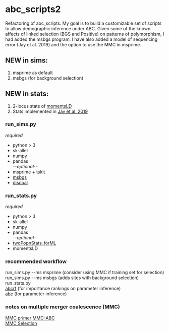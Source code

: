 # abc_scripts2
Refactoring of abc_scripts.
My goal is to build a customizable set of scripts to allow demographic inference under ABC. Given some of the known affects of linked selection (BGS and Positive) on patterns of polymorphism, I had added the msbgs program. I have also added a model of sequencing error (Jay et al. 2019) and the option to use the MMC in msprime.

## NEW in sims: 
1. msprime as default
2. msbgs (for background selection)

## NEW in stats: 
1. 2-locus stats of [momentsLD](https://bitbucket.org/simongravel/moments/src/LD/)
2. Stats implemented in [Jay et al. 2019](https://doi.org/10.1093/molbev/msz038)

### run_sims.py 
 *required*
 * python > 3
 * sk-allel
 * numpy
 * pandas  
 --*optional*--
 * msprime + tskit
 * [msbgs](https://zeng-lab.group.shef.ac.uk/wordpress/?page_id=28)
 * [discoal](https://github.com/kr-colab/discoal)

### run_stats.py
 *required*
 * python > 3
 * sk-allel
 * numpy
 * pandas  
 --*optional*--  
 * [twoPopnStats_forML](https://github.com/kr-colab/FILET)
 * momentsLD

### recommended workflow
run_sims.py --ms msprime (consider using MMC if training set for selection)
run_sims.py --ms msbgs (adds sites with background selection)
run_stats.py  
[abcrf](https://cran.r-project.org/web/packages/abcrf/index.html) (for importance rankings on parameter inference)  
[abc](https://cran.r-project.org/web/packages/abc/vignettes/abcvignette.pdf) (for parameter inference)

### notes on multiple merger coalescence (MMC)
[MMC primer](https://pubmed.ncbi.nlm.nih.gov/24750385/)
[MMC-ABC](https://pubmed.ncbi.nlm.nih.gov/30651284/)  
[MMC Selection](https://pubmed.ncbi.nlm.nih.gov/32396636/)  

